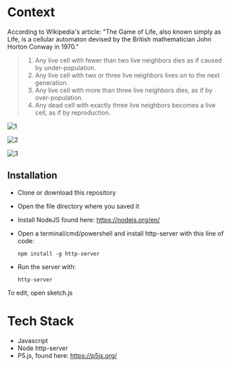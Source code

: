 # Context
 According to Wikipedia's article: "The Game of Life, also known simply as Life, is a cellular automaton devised by the British mathematician John Horton Conway in 1970."


> 1. Any live cell with fewer than two live neighbors dies as if caused by under-population.
> 2. Any live cell with two or three live neighbors lives on to the next generation.
> 3. Any live cell with more than three live neighbors dies, as if by over-population.
> 4. Any dead cell with exactly three live neighbors becomes a live cell, as if by reproduction.

![1](https://user-images.githubusercontent.com/42459707/114339835-80509b80-9b99-11eb-8fa2-4755f60186aa.PNG)

![2](https://user-images.githubusercontent.com/42459707/114339848-89da0380-9b99-11eb-8a9d-901c6bdeee8e.PNG)

![3](https://user-images.githubusercontent.com/42459707/114339851-8a729a00-9b99-11eb-9468-298eefd17bd9.PNG)

## Installation
* Clone or download this repository
* Open the file directory where you saved it
* Install NodeJS found here: https://nodejs.org/en/
* Open a terminal/cmd/powershell and install http-server with this line of code:

    `npm install -g http-server`
* Run the server with:

    `http-server` 

To edit, open sketch.js



# Tech Stack
* Javascript
* Node http-server
* P5.js, found here: https://p5js.org/
